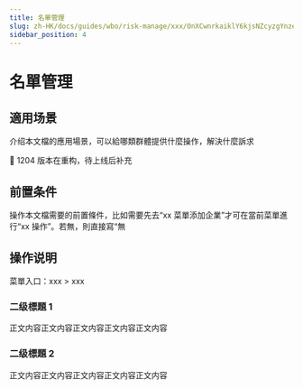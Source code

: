 ```yaml
---
title: 名單管理
slug: zh-HK/docs/guides/wbo/risk-manage/xxx/OnXCwnrkaiklY6kjsNZcyzgYnze
sidebar_position: 4
---
```



# 名單管理

## 適用场景

介绍本文檔的應用場景，可以給哪類群體提供什麼操作，解決什麼訴求

<div class="callout callout-bg-2 callout-border-2">
<p>📌 1204 版本在重构，待上线后补充</p>
</div>

## 前置条件

操作本文檔需要的前置條件，比如需要先去“xx 菜單添加企業”才可在當前菜單進行“xx 操作”。若無，則直接寫“無

## 操作说明

菜單入口：xxx  &gt; xxx

### 二级標題 1

正文内容正文内容正文内容正文内容正文内容

### 二级標題 2

正文内容正文内容正文内容正文内容正文内容

